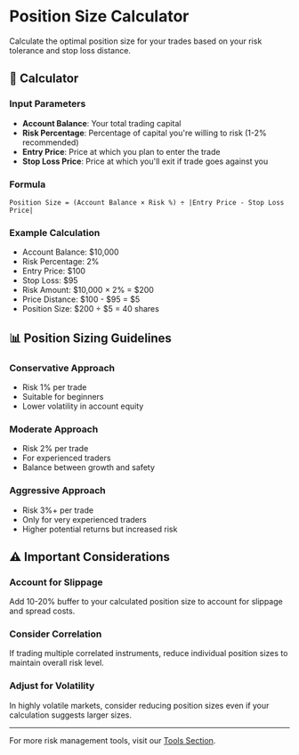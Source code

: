 # Position Size Calculator

Calculate the optimal position size for your trades based on your risk tolerance and stop loss distance.

## 🧮 Calculator

### Input Parameters
- **Account Balance**: Your total trading capital
- **Risk Percentage**: Percentage of capital you're willing to risk (1-2% recommended)
- **Entry Price**: Price at which you plan to enter the trade
- **Stop Loss Price**: Price at which you'll exit if trade goes against you

### Formula
```
Position Size = (Account Balance × Risk %) ÷ |Entry Price - Stop Loss Price|
```

### Example Calculation
- Account Balance: $10,000
- Risk Percentage: 2%
- Entry Price: $100
- Stop Loss: $95
- Risk Amount: $10,000 × 2% = $200
- Price Distance: $100 - $95 = $5
- Position Size: $200 ÷ $5 = 40 shares

## 📊 Position Sizing Guidelines

### Conservative Approach
- Risk 1% per trade
- Suitable for beginners
- Lower volatility in account equity

### Moderate Approach  
- Risk 2% per trade
- For experienced traders
- Balance between growth and safety

### Aggressive Approach
- Risk 3%+ per trade
- Only for very experienced traders
- Higher potential returns but increased risk

## ⚠️ Important Considerations

### Account for Slippage
Add 10-20% buffer to your calculated position size to account for slippage and spread costs.

### Consider Correlation
If trading multiple correlated instruments, reduce individual position sizes to maintain overall risk level.

### Adjust for Volatility
In highly volatile markets, consider reducing position sizes even if your calculation suggests larger sizes.

---

For more risk management tools, visit our [Tools Section](/tools/).
